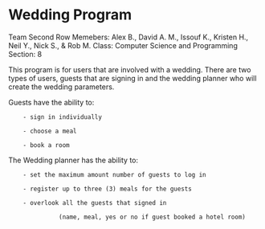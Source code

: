 # Wedding Program
Team Second Row
Memebers: Alex B., David A. M., Issouf K., Kristen H., Neil Y., Nick S., & Rob M.
Class: Computer Science and Programming
Section: 8

This program is for users that are involved with a wedding. There are two types of users, guests that are signing in and the wedding planner who will create the wedding parameters.

  Guests have the ability to:
  
        - sign in individually
        
        - choose a meal
        
        - book a room 
        
        
  The Wedding planner has the ability to:
  
        - set the maximum amount number of guests to log in 
        
        - register up to three (3) meals for the guests
        
        - overlook all the guests that signed in 
        
                  (name, meal, yes or no if guest booked a hotel room)
